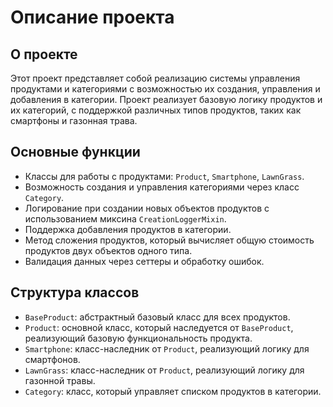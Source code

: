 # Описание проекта

## О проекте
Этот проект представляет собой реализацию системы управления продуктами и категориями с возможностью их создания, управления и добавления в категории. Проект реализует базовую логику продуктов и их категорий, с поддержкой различных типов продуктов, таких как смартфоны и газонная трава.

## Основные функции
- Классы для работы с продуктами: `Product`, `Smartphone`, `LawnGrass`.
- Возможность создания и управления категориями через класс `Category`.
- Логирование при создании новых объектов продуктов с использованием миксина `CreationLoggerMixin`.
- Поддержка добавления продуктов в категории.
- Метод сложения продуктов, который вычисляет общую стоимость продуктов двух объектов одного типа.
- Валидация данных через сеттеры и обработку ошибок.

## Структура классов
- `BaseProduct`: абстрактный базовый класс для всех продуктов.
- `Product`: основной класс, который наследуется от `BaseProduct`, реализующий базовую функциональность продукта.
- `Smartphone`: класс-наследник от `Product`, реализующий логику для смартфонов.
- `LawnGrass`: класс-наследник от `Product`, реализующий логику для газонной травы.
- `Category`: класс, который управляет списком продуктов в категории.

